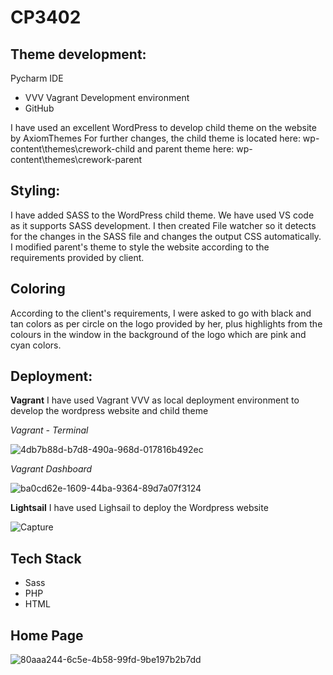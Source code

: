 # CP3402

## Theme development: ##
 Pycharm IDE
* VVV Vagrant Development environment
* GitHub

I have used an excellent WordPress to develop child theme on the website by AxiomThemes
For further changes, the child theme is located here: wp-content\themes\crework-child 
and parent theme here: wp-content\themes\crework-parent


## Styling: ##
I have added SASS to the WordPress child theme. We have used VS code as it supports SASS development. I then created File watcher so it detects for the changes in the SASS file and changes the output CSS automatically. I modified parent's theme to style the website according to the requirements provided by client.

## Coloring ##
According to the client's requirements, I were asked to go with black and tan colors as per circle on the logo provided by her, plus highlights from the colours in the window in the background of the logo which are pink and cyan colors.
 
## Deployment: ##
**Vagrant**
I have used Vagrant VVV as local deployment environment to develop the wordpress website and child theme

*Vagrant - Terminal*

![4db7b88d-b7d8-490a-968d-017816b492ec](https://user-images.githubusercontent.com/113966181/205642201-7cccf365-fc70-4144-a66c-67a5ec302cb1.jpg)

*Vagrant Dashboard*

![ba0cd62e-1609-44ba-9364-89d7a07f3124](https://user-images.githubusercontent.com/113966181/205642220-ceeec462-fb8c-4978-b46d-69b96f2196f7.jpg)

**Lightsail** 
I have used Lighsail to deploy the Wordpress website

![Capture](https://user-images.githubusercontent.com/113966181/205643762-eb7439e1-0647-4d78-aef3-ccbacdd3b7bc.PNG)

## Tech Stack ##
* Sass
* PHP
* HTML

## Home Page ##

![80aaa244-6c5e-4b58-99fd-9be197b2b7dd](https://user-images.githubusercontent.com/113966181/205642276-708b6a0f-62c1-4113-90ef-9e6ac30346ad.jpg)
